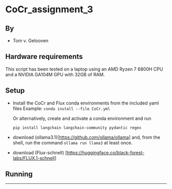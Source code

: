 # CoCr_assignment_3
By 
- 
- Tom v. Gelooven 


## Hardware requirements
This script has been tested on a laptop using an AMD Ryzen 7 6800H CPU and a NVIDIA GA104M GPU with 32GB of RAM.

## Setup
- Install the CoCr and Flux conda environments from the included yaml files
  Example: `conda install --file CoCr.yml` 

  Or alternatively, create and activate a conda environment and run
  ```
  pip install langchain langchain-community pydantic regex
  ```
  
- download (ollama3.1)[https://github.com/ollama/ollama] and, from the shell, run the command `ollama run llama3` at least once. 
- download (Flux-schnell) [https://huggingface.co/black-forest-labs/FLUX.1-schnell]

## Running
 -----
